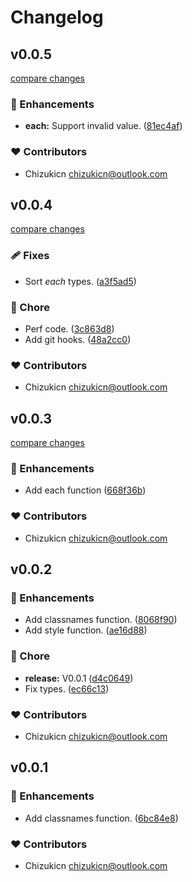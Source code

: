 # Changelog


## v0.0.5

[compare changes](https://github.com/chizukicn/tslx/compare/v0.0.4...v0.0.5)


### 🚀 Enhancements

  - **each:** Support invalid value. ([81ec4af](https://github.com/chizukicn/tslx/commit/81ec4af))

### ❤️  Contributors

- Chizukicn <chizukicn@outlook.com>

## v0.0.4

[compare changes](https://github.com/chizukicn/tslx/compare/v0.0.3...v0.0.4)


### 🩹 Fixes

  - Sort *each* types. ([a3f5ad5](https://github.com/chizukicn/tslx/commit/a3f5ad5))

### 🏡 Chore

  - Perf code. ([3c863d8](https://github.com/chizukicn/tslx/commit/3c863d8))
  - Add git hooks. ([48a2cc0](https://github.com/chizukicn/tslx/commit/48a2cc0))

### ❤️  Contributors

- Chizukicn <chizukicn@outlook.com>

## v0.0.3

[compare changes](https://github.com/chizukicn/tslx/compare/v0.0.2...v0.0.3)


### 🚀 Enhancements

  - Add each function ([668f36b](https://github.com/chizukicn/tslx/commit/668f36b))

### ❤️  Contributors

- Chizukicn <chizukicn@outlook.com>

## v0.0.2


### 🚀 Enhancements

  - Add classnames function. ([8068f90](https://github.com/chizukicn/tslx/commit/8068f90))
  - Add style function. ([ae16d88](https://github.com/chizukicn/tslx/commit/ae16d88))

### 🏡 Chore

  - **release:** V0.0.1 ([d4c0649](https://github.com/chizukicn/tslx/commit/d4c0649))
  - Fix types. ([ec66c13](https://github.com/chizukicn/tslx/commit/ec66c13))

### ❤️  Contributors

- Chizukicn <chizukicn@outlook.com>

## v0.0.1


### 🚀 Enhancements

  - Add classnames function. ([6bc84e8](https://github.com/unjs/packageName/commit/6bc84e8))

### ❤️  Contributors

- Chizukicn <chizukicn@outlook.com>

